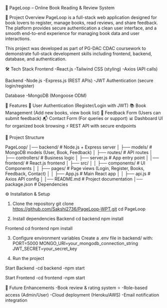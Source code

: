 📖 PageLoop – Online Book Reading & Review System

🚀 Project Overview
PageLoop is a full-stack web application designed for book lovers to register, manage books, read reviews, and share feedback. The platform provides secure authentication
a clean user interface, and a smooth end-to-end experience for managing book data and user interactions.

This project was developed as part of PG-DAC CDAC coursework to demonstrate full-stack development skills including frontend, backend, database, and authentication.

🛠️ Tech Stack
Frontend
-React.js
-Tailwind CSS (styling)
-Axios (API calls)

Backend
-Node.js
-Express.js (REST APIs)
-JWT Authentication (secure login/register)

Database
-MongoDB (Mongoose ODM)

🔑 Features
🔐 User Authentication (Register/Login with JWT)
📚 Book Management (Add new books, view book list)
📝 Feedback Form (Users can submit feedback)
📬 Contact Form (For queries or support)
📊 Dashboard UI for organized book browsing
⚡ REST API with secure endpoints

📂 Project Structure

PageLoop/
│── backend/             # Node.js + Express server
│   ├── models/          # MongoDB models (User, Book, Feedback)
│   ├── routes/          # API routes
│   ├── controllers/     # Business logic
│   ├── server.js        # App entry point
│
│── frontend/            # React.js frontend
│   ├── src/
│   │   ├── components/  # UI Components
│   │   ├── pages/       # Page views (Login, Register, Books, Feedback, Contact)
│   │   ├── App.js       # Main React app
│   │   ├── api.js       # Axios API config
│
│── README.md            # Project documentation
│── package.json         # Dependencies

⚙️ Installation & Setup
1. Clone the repository
git clone https://github.com/Sakshi2736/PageLoop-WPT.git
cd PageLoop

2. Install dependencies
Backend
cd backend
npm install

Frontend
cd frontend
npm install

3. Configure environment variables
Create a .env file in backend/ with:
PORT=5000
MONGO_URI=your_mongodb_connection_string
JWT_SECRET=your_secret_key

4. Run the project

Start Backend
-cd backend
-npm start

Start Frontend
-cd frontend
-npm start

🎯 Future Enhancements
-Book review & rating system ⭐
-Role-based access (Admin/User)
-Cloud deployment (Heroku/AWS)
-Email notification integration
